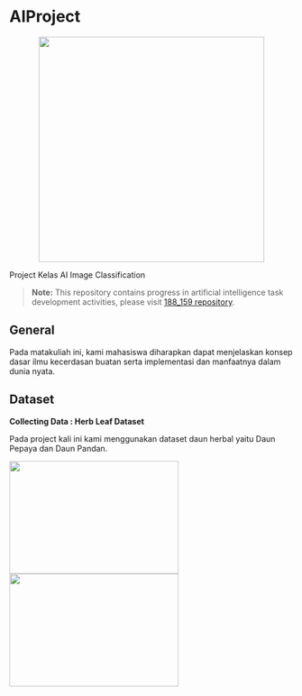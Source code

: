 # AIProject

<p align="center"><a href="https://laravel.com" target="_blank"><img src="https://thumbs.dreamstime.com/b/ai-artificial-intelligence-logo-machine-learning-concept-sphere-grid-wave-binary-code-big-data-innovation-technology-148839181.jpg" width="400"></a></p>

Project Kelas AI 
Image Classification
> **Note:** This repository contains progress in artificial intelligence task development activities, please visit [188_159 repository](https://github.com/Ibadd/AIProject).

## General
Pada matakuliah ini, kami mahasiswa diharapkan dapat menjelaskan konsep dasar ilmu kecerdasan buatan serta implementasi dan manfaatnya dalam dunia nyata.

## Dataset
**Collecting Data : Herb Leaf Dataset**

Pada project kali ini kami menggunakan dataset daun herbal yaitu Daun Pepaya dan Daun Pandan.

<img src="https://user-images.githubusercontent.com/79823545/137839046-808f337d-7b41-48f3-a771-bc3d9f14819e.jpg" width="300" height="200">  <img src="https://user-images.githubusercontent.com/79823545/137839183-c17850ee-f5d2-4784-90fb-be1c89f4a642.jpg" width="300" height="200">
